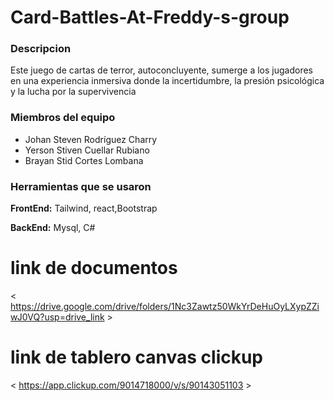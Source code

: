 # Card-Battles-At-Freddy-s-group
### Descripcion
Este juego de cartas de terror, autoconcluyente, sumerge a los jugadores en una experiencia inmersiva donde la incertidumbre, la presión psicológica y la lucha por la supervivencia
### Miembros del equipo
+ Johan Steven Rodríguez Charry 
+ Yerson Stiven Cuellar Rubiano
+ Brayan Stid Cortes Lombana

### Herramientas que se usaron
**FrontEnd:** Tailwind, react,Bootstrap

**BackEnd:** Mysql, C#


# link de documentos
< https://drive.google.com/drive/folders/1Nc3Zawtz50WkYrDeHuOyLXypZZiwJ0VQ?usp=drive_link >


# link de tablero canvas clickup
< https://app.clickup.com/9014718000/v/s/90143051103 >
